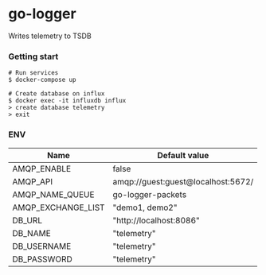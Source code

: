# go-logger

Writes telemetry to TSDB

### Getting start

```
# Run services
$ docker-compose up

# Create database on influx
$ docker exec -it influxdb influx
> create database telemetry
> exit
```

### ENV

| Name                  | Default value                      |
|-----------------------|------------------------------------|
| AMQP_ENABLE           | false                              |
| AMQP_API              | amqp://guest:guest@localhost:5672/ |
| AMQP_NAME_QUEUE       | go-logger-packets                  |
| AMQP_EXCHANGE_LIST    | "demo1, demo2"                     |
| DB_URL                | "http://localhost:8086"            |
| DB_NAME               | "telemetry"                        |
| DB_USERNAME           | "telemetry"                        |
| DB_PASSWORD           | "telemetry"                        |
